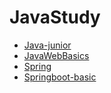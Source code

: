 # JavaStudy
+ [Java-junior](https://github.com/PengJianMin/JavaStudy/blob/main/Java-junior.md)
+ [JavaWebBasics](https://github.com/PengJianMin/JavaStudy/blob/main/JavaWebBasics.md)
+ [Spring](https://github.com/PengJianMin/JavaStudy/blob/main/Spring.md)
+ [Springboot-basic](https://github.com/PengJianMin/JavaStudy/blob/main/Springboot-basic.md)
